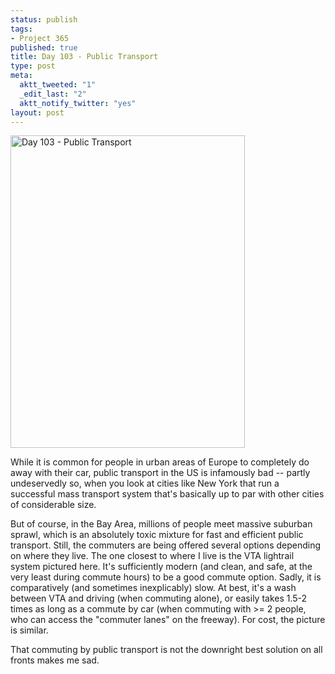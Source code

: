 ```yaml
--- 
status: publish
tags: 
- Project 365
published: true
title: Day 103 - Public Transport
type: post
meta: 
  aktt_tweeted: "1"
  _edit_last: "2"
  aktt_notify_twitter: "yes"
layout: post
---
```

<a href="http://www.flickr.com/photos/freeed/5617170193/" title="Day 103 - Public Transport by Fred​, on Flickr"><img src="http://farm6.static.flickr.com/5188/5617170193_10bd345284.jpg" width="375" height="500" alt="Day 103 - Public Transport"/></a>

While it is common for people in urban areas of Europe to completely do away with their car, public transport in the US is infamously bad -- partly undeservedly so, when you look at cities like New York that run a successful mass transport system that's basically up to par with other cities of considerable size.

But of course, in the Bay Area, millions of people meet massive suburban sprawl, which is an absolutely toxic mixture for fast and efficient public transport. Still, the commuters are being offered several options depending on where they live. The one closest to where I live is the VTA lightrail system pictured here. It's sufficiently modern (and clean, and safe, at the very least during commute hours) to be a good commute option. Sadly, it is comparatively (and sometimes inexplicably) slow. At best, it's a wash between VTA and driving (when commuting alone), or easily takes 1.5-2 times as long as a commute by car (when commuting with >= 2 people, who can access the "commuter lanes" on the freeway). For cost, the picture is similar.

That commuting by public transport is not the downright best solution on all fronts makes me sad.

